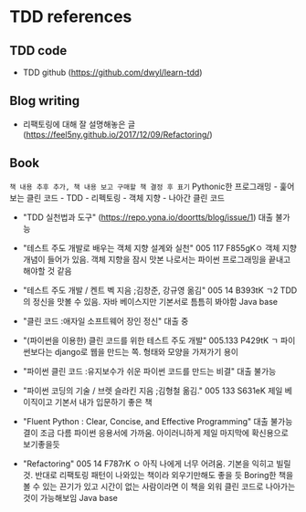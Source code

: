 # TDD references

## TDD code 
- TDD github (https://github.com/dwyl/learn-tdd)

## Blog writing
- 리팩토링에 대해 잘 설명해놓은 글 (https://feel5ny.github.io/2017/12/09/Refactoring/)

## Book

```책 내용 추후 추가, 책 내용 보고 구매할 책 결정 후 표기```
Pythonic한 프로그래밍 - 훑어보는 클린 코드 - TDD - 리펙토링 - 객체 지향 - 나아간 클린 코드

- "TDD 실천법과 도구" (https://repo.yona.io/doortts/blog/issue/1)
대출 불가능


- "테스트 주도 개발로 배우는 객체 지향 설계와 실천"
005 117 F855gKㅇ
객체 지향 개념이 들어가 있음. 객체 지향을 잠시 맛본 나로서는 파이썬 프로그래밍을 끝내고 해야할 것 같음

- "테스트 주도 개발 / 켄트 벡 지음 ;김창준, 강규영 옮김"
005 14 B393tK ㄱ2
TDD의 정신을 맛볼 수 있음. 자바 베이스지만 기본서로 틈틈히 봐야함
Java base

- "클린 코드 :애자일 소프트웨어 장인 정신"
대출 중

- "(파이썬을 이용한) 클린 코드를 위한 테스트 주도 개발"
 005.133 P429tK ㄱ
파이썬보다는 django로 웹을 만드는 쪽. 형태와 모양을 가져가기 용이

- "파이썬 클린 코드 :유지보수가 쉬운 파이썬 코드를 만드는 비결"
 대출 불가능

- "파이썬 코딩의 기술 / 브렛 슬라킨 지음 ;김형철 옮김."
005 133 S631eK
제일 베이직이고 기본서 내가 입문하기 좋은 책

- "Fluent Python :   Clear, Concise, and Effective Programming"
 대출 불가능
결이 조금 다름 파이썬 응용서에 가까움. 아이러니하게 제일 마지막에 확신용으로 보기좋을듯

- "Refactoring"
005 14 F787rK ㅇ
아직 나에게 너무 어려움. 기본을 익히고 빌릴 것.
반대로 리팩토링 패턴이 나와있는 책이라 외우기만해도 좋을 듯
Boring한 책을 볼 수 있는 끈기가 있고 시간이 없는 사람이라면 이 책을 외워 클린 코드로 나아가는 것이 가능해보임
Java base
